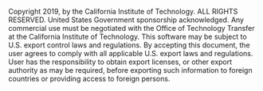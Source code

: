 Copyright 2019, by the California Institute of Technology. ALL RIGHTS RESERVED. United States Government sponsorship acknowledged. Any commercial use must be negotiated with the Office of Technology Transfer at the California Institute of Technology.
This software may be subject to U.S. export control laws and regulations. By accepting this document, the user agrees to comply with all applicable U.S. export laws and regulations. User has the responsibility to obtain export licenses, or other export authority as may be required, before exporting such information to foreign countries or providing access to foreign persons.
